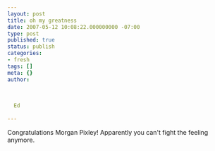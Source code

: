 ```yaml
---
layout: post
title: oh my greatness
date: 2007-05-12 10:08:22.000000000 -07:00
type: post
published: true
status: publish
categories:
- fresh
tags: []
meta: {}
author:
  
  
  
  Ed
  
---
```

<p>Congratulations Morgan Pixley!  Apparently you can't fight the feeling anymore.</p>
